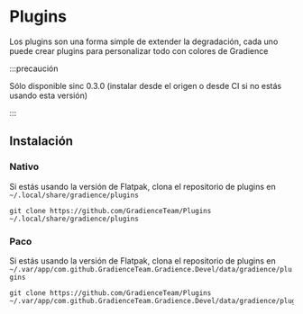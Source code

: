 # Plugins

Los plugins son una forma simple de extender la degradación, cada uno puede crear plugins para personalizar todo con colores de Gradience

:::precaución

Sólo disponible sinc 0.3.0 (instalar desde el origen o desde CI si no estás usando esta versión)

:::


## Instalación

### Nativo

Si estás usando la versión de Flatpak, clona el repositorio de plugins en `~/.local/share/gradience/plugins`

```shell
git clone https://github.com/GradienceTeam/Plugins ~/.local/share/gradience/plugins
```


### Paco

Si estás usando la versión de Flatpak, clona el repositorio de plugins en `~/.var/app/com.github.GradienceTeam.Gradience.Devel/data/gradience/plugins`

```shell
git clone https://github.com/GradienceTeam/Plugins ~/.var/app/com.github.GradienceTeam.Gradience.Devel/data/gradience/plugins
```

